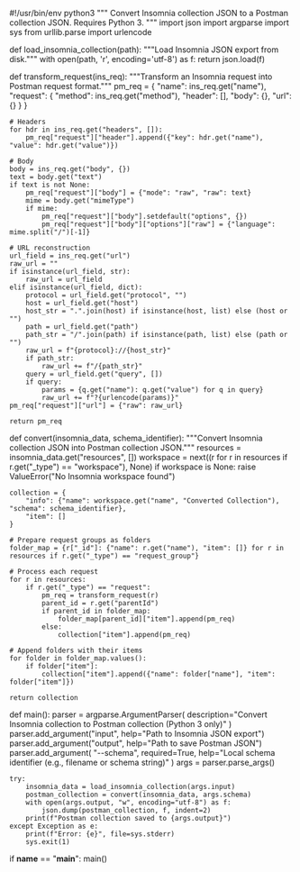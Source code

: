 #!/usr/bin/env python3
"""
Convert Insomnia collection JSON to a Postman collection JSON.
Requires Python 3.
"""
import json
import argparse
import sys
from urllib.parse import urlencode


def load_insomnia_collection(path):
    """Load Insomnia JSON export from disk."""
    with open(path, 'r', encoding='utf-8') as f:
        return json.load(f)


def transform_request(ins_req):
    """Transform an Insomnia request into Postman request format."""
    pm_req = {
        "name": ins_req.get("name"),
        "request": {
            "method": ins_req.get("method"),
            "header": [],
            "body": {},
            "url": {}
        }
    }

    # Headers
    for hdr in ins_req.get("headers", []):
        pm_req["request"]["header"].append({"key": hdr.get("name"), "value": hdr.get("value")})

    # Body
    body = ins_req.get("body", {})
    text = body.get("text")
    if text is not None:
        pm_req["request"]["body"] = {"mode": "raw", "raw": text}
        mime = body.get("mimeType")
        if mime:
            pm_req["request"]["body"].setdefault("options", {})
            pm_req["request"]["body"]["options"]["raw"] = {"language": mime.split("/")[-1]}

    # URL reconstruction
    url_field = ins_req.get("url")
    raw_url = ""
    if isinstance(url_field, str):
        raw_url = url_field
    elif isinstance(url_field, dict):
        protocol = url_field.get("protocol", "")
        host = url_field.get("host")
        host_str = ".".join(host) if isinstance(host, list) else (host or "")
        path = url_field.get("path")
        path_str = "/".join(path) if isinstance(path, list) else (path or "")
        raw_url = f"{protocol}://{host_str}"
        if path_str:
            raw_url += f"/{path_str}"
        query = url_field.get("query", [])
        if query:
            params = {q.get("name"): q.get("value") for q in query}
            raw_url += f"?{urlencode(params)}"
    pm_req["request"]["url"] = {"raw": raw_url}

    return pm_req


def convert(insomnia_data, schema_identifier):
    """Convert Insomnia collection JSON into Postman collection JSON."""
    resources = insomnia_data.get("resources", [])
    workspace = next((r for r in resources if r.get("_type") == "workspace"), None)
    if workspace is None:
        raise ValueError("No Insomnia workspace found")

    collection = {
        "info": {"name": workspace.get("name", "Converted Collection"), "schema": schema_identifier},
        "item": []
    }

    # Prepare request groups as folders
    folder_map = {r["_id"]: {"name": r.get("name"), "item": []} for r in resources if r.get("_type") == "request_group"}

    # Process each request
    for r in resources:
        if r.get("_type") == "request":
            pm_req = transform_request(r)
            parent_id = r.get("parentId")
            if parent_id in folder_map:
                folder_map[parent_id]["item"].append(pm_req)
            else:
                collection["item"].append(pm_req)

    # Append folders with their items
    for folder in folder_map.values():
        if folder["item"]:
            collection["item"].append({"name": folder["name"], "item": folder["item"]})

    return collection


def main():
    parser = argparse.ArgumentParser(
        description="Convert Insomnia collection to Postman collection (Python 3 only)"
    )
    parser.add_argument("input", help="Path to Insomnia JSON export")
    parser.add_argument("output", help="Path to save Postman JSON")
    parser.add_argument(
        "--schema", required=True,
        help="Local schema identifier (e.g., filename or schema string)"
    )
    args = parser.parse_args()

    try:
        insomnia_data = load_insomnia_collection(args.input)
        postman_collection = convert(insomnia_data, args.schema)
        with open(args.output, "w", encoding="utf-8") as f:
            json.dump(postman_collection, f, indent=2)
        print(f"Postman collection saved to {args.output}")
    except Exception as e:
        print(f"Error: {e}", file=sys.stderr)
        sys.exit(1)

if __name__ == "__main__":
    main()
